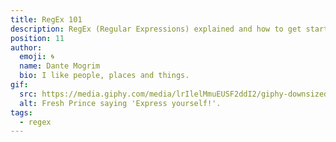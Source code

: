 ```yaml
---
title: RegEx 101
description: RegEx (Regular Expressions) explained and how to get started.
position: 11
author:
  emoji: 🌀
  name: Dante Mogrim
  bio: I like people, places and things.
gif:
  src: https://media.giphy.com/media/lrIlelMmuEUSF2ddI2/giphy-downsized.gif
  alt: Fresh Prince saying 'Express yourself!'.
tags:
  - regex
---
```


